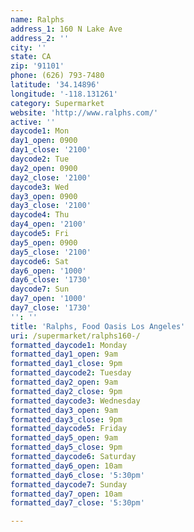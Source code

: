 ```yaml
---
name: Ralphs
address_1: 160 N Lake Ave
address_2: ''
city: ''
state: CA
zip: '91101'
phone: (626) 793-7480
latitude: '34.14896'
longitude: '-118.131261'
category: Supermarket
website: 'http://www.ralphs.com/'
active: ''
daycode1: Mon
day1_open: 0900
day1_close: '2100'
daycode2: Tue
day2_open: 0900
day2_close: '2100'
daycode3: Wed
day3_open: 0900
day3_close: '2100'
daycode4: Thu
day4_open: '2100'
daycode5: Fri
day5_open: 0900
day5_close: '2100'
daycode6: Sat
day6_open: '1000'
day6_close: '1730'
daycode7: Sun
day7_open: '1000'
day7_close: '1730'
'': ''
title: 'Ralphs, Food Oasis Los Angeles'
uri: /supermarket/ralphs160-/
formatted_daycode1: Monday
formatted_day1_open: 9am
formatted_day1_close: 9pm
formatted_daycode2: Tuesday
formatted_day2_open: 9am
formatted_day2_close: 9pm
formatted_daycode3: Wednesday
formatted_day3_open: 9am
formatted_day3_close: 9pm
formatted_daycode5: Friday
formatted_day5_open: 9am
formatted_day5_close: 9pm
formatted_daycode6: Saturday
formatted_day6_open: 10am
formatted_day6_close: '5:30pm'
formatted_daycode7: Sunday
formatted_day7_open: 10am
formatted_day7_close: '5:30pm'

---
```

